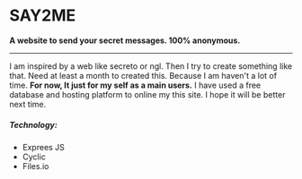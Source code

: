 <h1>SAY2ME</h1>
<strong>A website to send your secret messages. 100% anonymous.</strong>
<hr></hr>
<p>
	I am inspired by a web like secreto or ngl.
	Then I try to create something like that. Need at least a month to created this. Because I am haven't a lot of time.
	<strong>For now, It just for my self as a main users.</strong>
	I have used a free database and hosting platform to online my this site.
	I hope it will be better next time.
</p>
<h5>Technology:</h5>
<ul>
<li>Exprees JS</li>
<li>Cyclic</li>
<li>Files.io</li>
</ul>
